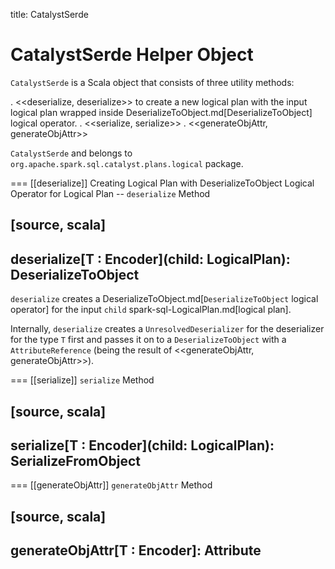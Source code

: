 title: CatalystSerde

# CatalystSerde Helper Object

`CatalystSerde` is a Scala object that consists of three utility methods:

. <<deserialize, deserialize>> to create a new logical plan with the input logical plan wrapped inside DeserializeToObject.md[DeserializeToObject] logical operator.
. <<serialize, serialize>>
. <<generateObjAttr, generateObjAttr>>

`CatalystSerde` and belongs to `org.apache.spark.sql.catalyst.plans.logical` package.

=== [[deserialize]] Creating Logical Plan with DeserializeToObject Logical Operator for Logical Plan -- `deserialize` Method

[source, scala]
----
deserialize[T : Encoder](child: LogicalPlan): DeserializeToObject
----

`deserialize` creates a DeserializeToObject.md[`DeserializeToObject` logical operator] for the input `child` spark-sql-LogicalPlan.md[logical plan].

Internally, `deserialize` creates a `UnresolvedDeserializer` for the deserializer for the type `T` first and passes it on to a `DeserializeToObject` with a `AttributeReference` (being the result of <<generateObjAttr, generateObjAttr>>).

=== [[serialize]] `serialize` Method

[source, scala]
----
serialize[T : Encoder](child: LogicalPlan): SerializeFromObject
----

=== [[generateObjAttr]] `generateObjAttr` Method

[source, scala]
----
generateObjAttr[T : Encoder]: Attribute
----
